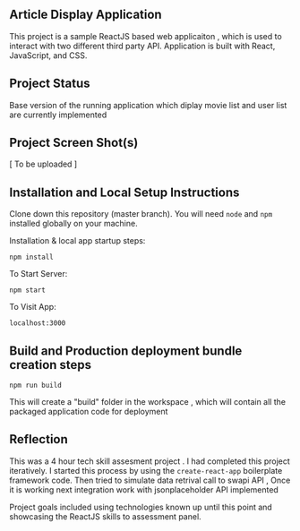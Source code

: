 ## Article Display Application

This project is a sample ReactJS based web applicaiton , which is used to interact with two different third party API. Application is built with React, JavaScript, and CSS.

## Project Status

Base version of the running application which diplay movie list and user list are currently implemented

## Project Screen Shot(s)

[ To be uploaded ]

## Installation and Local Setup Instructions

Clone down this repository (master branch). You will need `node` and `npm` installed globally on your machine.

Installation & local app startup steps:

`npm install`

To Start Server:

`npm start`

To Visit App:

`localhost:3000`

## Build and Production deployment bundle creation steps

`npm run build`

This will create a "build" folder in the workspace , which will contain all the packaged application code for deployment

## Reflection

This was a 4 hour tech skill assesment project . I had completed this project iteratively. I started this process by using the `create-react-app` boilerplate framework code. Then tried to simulate data retrival call to swapi API , Once it is working next integration work with jsonplaceholder API implemented

Project goals included using technologies known up until this point and showcasing the ReactJS skills to assessment panel.
